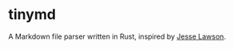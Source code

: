 # tinymd

A Markdown file parser written in Rust, inspired by [Jesse Lawson](https://jesselawson.org/rust/getting-started-with-rust-by-building-a-tiny-markdown-compiler/).
